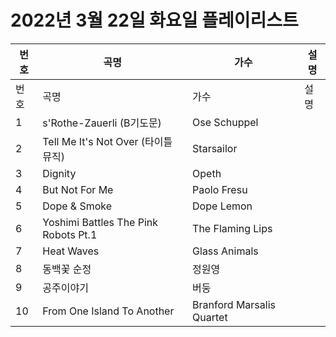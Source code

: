 # 2022년 3월 22일 화요일 플레이리스트

| 번호 | 곡명 | 가수 | 설명 |
|------|------|------|------|
| 번호 | 곡명 | 가수 | 설명 |
| 1 | s'Rothe-Zauerli (B기도문) | Ose Schuppel |  |
| 2 | Tell Me It's Not Over (타이틀 뮤직) | Starsailor |  |
| 3 | Dignity | Opeth |  |
| 4 | But Not For Me | Paolo Fresu |  |
| 5 | Dope & Smoke | Dope Lemon |  |
| 6 | Yoshimi Battles The Pink Robots Pt.1 | The Flaming Lips |  |
| 7 | Heat Waves | Glass Animals |  |
| 8 | 동백꽃 순정 | 정원영 |  |
| 9 | 공주이야기 | 버둥 |  |
| 10 | From One Island To Another | Branford Marsalis Quartet |  |
